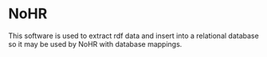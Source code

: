 # NoHR

This software is used to extract rdf data and insert into a relational database so it may be used by NoHR with database mappings.
